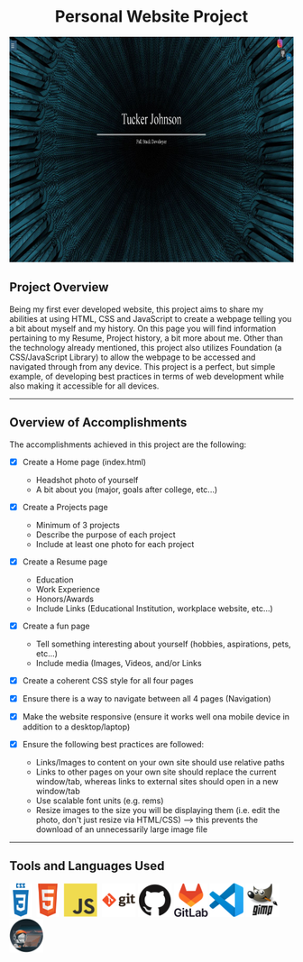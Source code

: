 <div align="center">
  <h1>Personal Website Project</h1>
  <img src="https://github.com/Tuck1297/tuck1297.github.io/blob/master/Media/homepage-personal-webpage.JPG" height="400"/>
</div>

## Project Overview

Being my first ever developed website, this project aims to share my abilities at using HTML, CSS and JavaScript to create a webpage telling you a bit about myself and my history. On this page you will find information pertaining to my Resume, Project history, a bit more about me. Other than the technology already mentioned, this project also utilizes Foundation (a CSS/JavaScript Library) to allow the webpage to be accessed and navigated through from any device. This project is a perfect, but simple example, of developing best practices in terms of web development while also making it accessible for all devices. 

---

## Overview of Accomplishments

The accomplishments achieved in this project are the following: 
- [X] Create a Home page (index.html)
  - Headshot photo of yourself
  - A bit about you (major, goals after college, etc...)
- [X] Create a Projects page
  - Minimum of 3 projects 
  - Describe the purpose of each project
  - Include at least one photo for each project
- [X] Create a Resume page
  - Education
  - Work Experience
  - Honors/Awards
  - Include Links (Educational Institution, workplace website, etc...)
- [X] Create a fun page 
  - Tell something interesting about yourself (hobbies, aspirations, pets, etc...)
  - Include media (Images, Videos, and/or Links

- [X] Create a coherent CSS style for all four pages
- [X] Ensure there is a way to navigate between all 4 pages (Navigation)
- [X] Make the website responsive (ensure it works well ona  mobile device in addition to a desktop/laptop)
- [X] Ensure the following best practices are followed: 
  - Links/Images to content on your own site should use relative paths
  - Links to other pages on your own site should replace the current window/tab, whereas links to external sites should open in a new window/tab
  - Use scalable font units (e.g. rems)
  - Resize images to the size you will be displaying them (i.e. edit the photo, don't just resize via HTML/CSS) --> this prevents the download of an unnecessarily large image file
---

## Tools and Languages Used

<div>
  <img src="https://github.com/devicons/devicon/blob/master/icons/css3/css3-plain-wordmark.svg"  title="CSS3" alt="CSS" width="40" height="60"/>&nbsp;
  <img src="https://github.com/devicons/devicon/blob/master/icons/html5/html5-original.svg" title="HTML5" alt="HTML" width="40" height="60"/>&nbsp;
  <img src="https://github.com/devicons/devicon/blob/master/icons/javascript/javascript-original.svg" title="JavaScript" alt="JavaScript" width="60" height="60"/>&nbsp;
  <img src="https://github.com/devicons/devicon/blob/master/icons/git/git-original-wordmark.svg" title="Git" **alt="Git" width="60" height="60"/>
  <img src="https://github.com/devicons/devicon/blob/master/icons/github/github-original.svg" title="Github" **alt="Github" width="60" height="60"/>
  <img src="https://github.com/devicons/devicon/blob/master/icons/gitlab/gitlab-original-wordmark.svg" title="Gitlab" **alt="Gitlab" width="60" height="60"/>
  <img src="https://github.com/devicons/devicon/blob/master/icons/vscode/vscode-original.svg" title="vscode" **alt="vscode" width="60" height="60"/>
  <img src="https://github.com/devicons/devicon/blob/master/icons/gimp/gimp-original-wordmark.svg" title="Gimp" **alt="Gimp" width="60" height="60"/>
    <img src="https://github.com/Tuck1297/Crime-VueJS-UI/blob/main/images/foundation.svg" title="Foundation" **alt="Foundation" width="60" height="60"/>
</div>
